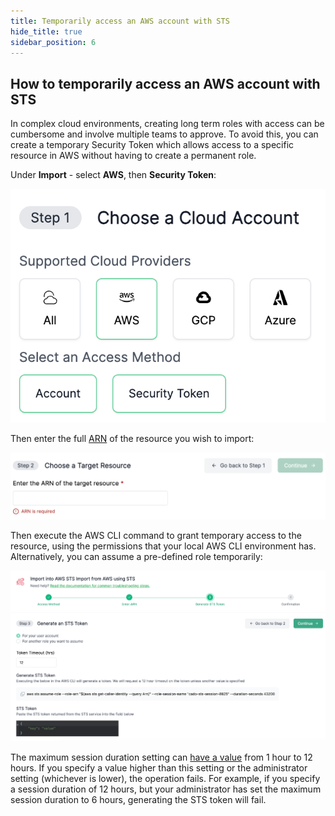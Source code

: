 ```yaml
---
title: Temporarily access an AWS account with STS
hide_title: true
sidebar_position: 6
---
```


## How to temporarily access an AWS account with STS
In complex cloud environments, creating long term roles with access can be cumbersome and involve multiple teams to approve. To avoid this, you can create a temporary Security Token which allows access to a specific resource in AWS without having to create a permanent role.


Under **Import** - select **AWS**, then **Security Token**:

![Security Token](/img/security-token.png)

Then enter the full [ARN](https://docs.aws.amazon.com/IAM/latest/UserGuide/reference-arns.html) of the resource you wish to import:

![ARN](/img/arn.png)

Then execute the AWS CLI command to grant temporary access to the resource, using the permissions that your local AWS CLI environment has. Alternatively, you can assume a pre-defined role temporarily:

![Assume Role](/img/assume-role.png)

The maximum session duration setting can [have a value](https://awscli.amazonaws.com/v2/documentation/api/latest/reference/sts/assume-role.html) from 1 hour to 12 hours. If you specify a value higher than this setting or the administrator setting (whichever is lower), the operation fails. For example, if you specify a session duration of 12 hours, but your administrator has set the maximum session duration to 6 hours, generating the STS token will fail.
